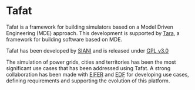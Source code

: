 # Tafat #

Tafat is a framework for building simulators based on a Model Driven Engineering (MDE) approach. This development is supported by [Tara](https://bitbucket.org/siani/tara), a framework for building software based on MDE.

Tafat has been developed by [SIANI](http://www.siani.es) and is released under [GPL v3.0](http://www.gnu.org/licenses/gpl-3.0.en.html)

The simulation of power grids, cities and territories has been the most significant use cases that has been addressed using Tafat. A strong collaboration has been made with [EIFER](https://www.eifer.kit.edu/) and [EDF](https://www.edf.fr/) for developing use cases, defining requirements and supporting the evolution of this platform.